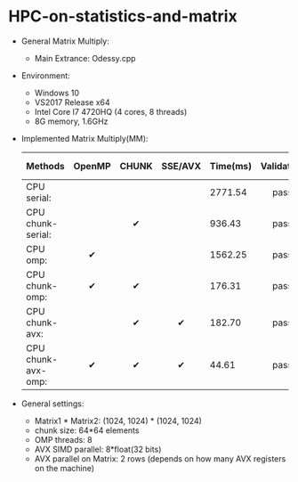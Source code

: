 # HPC-on-statistics-and-matrix
* General Matrix Multiply:  
  * Main Extrance: Odessy.cpp  
* Environment:  
  * Windows 10  
  * VS2017 Release x64  
  * Intel Core I7 4720HQ (4 cores, 8 threads)  
  * 8G memory, 1.6GHz  
* Implemented Matrix Multiply(MM):  

  |  Methods        |   OpenMP    |   CHUNK     |     SSE/AVX    |   Time(ms)      |       Validation   |      speed-up|
  |-----------------|:-------------:|:-------------:|:----------------:|--------------|:--------------------:|-----------|
  |CPU serial:      |       |    |     |  2771.54  |    pass   |        1x  |
  |CPU chunk-serial:   |    |  ✔   |     |   936.43   |   pass   |     2.96x  |
  |CPU omp:        |     ✔  |     |   |   1562.25  |    pass  |      1.77x  |
  |CPU chunk-omp:    |   ✔    |  ✔   |    |    176.31  |    pass  |     15.72x  |
  |CPU chunk-avx:    |      | ✔   |   ✔  |    182.70   |   pass   |    15.17x  |
  |CPU chunk-avx-omp:  | ✔   |   ✔   |   ✔  |     44.61  |    pass  |     62.13x  |
    
* General settings:  
  
  * Matrix1 \* Matrix2: (1024, 1024) \* (1024, 1024)  
  * chunk size: 64\*64 elements  
  * OMP threads: 8  
  * AVX SIMD parallel: 8\*float(32 bits)  
  * AVX parallel on Matrix: 2 rows (depends on how many AVX registers on the machine)  
